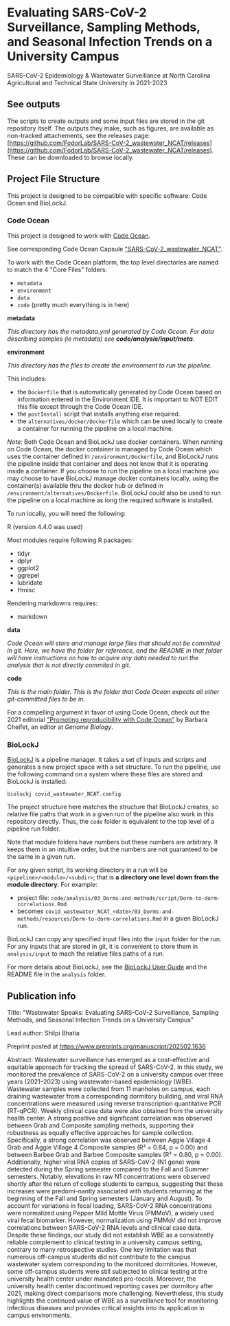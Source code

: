 # Evaluating SARS-CoV-2 Surveillance, Sampling Methods, and Seasonal Infection Trends on a University Campus

SARS-CoV-2 Epidemiology & Wastewater Surveillance at North Carolina Agricultural and Technical State University in 2021-2023

## See outputs

The scripts to create outputs and some input files are stored in the git repository itself.  The outputs they make, such as figures, are available as non-tracked attachements, see the releases page: [https://github.com/FodorLab/SARS-CoV-2_wastewater_NCAT/releases](https://github.com/FodorLab/SARS-CoV-2_wastewater_NCAT/releases). These can be downloaded to browse locally.

## Project File Structure

This project is designed to be compatible with specific software: Code Ocean and BioLockJ.

### Code Ocean

This project is designed to work with [Code Ocean](https://codeocean.com/).

See corresponding Code Ocean Capsule ["SARS-CoV-2_wastewater_NCAT"](https://codeocean.com/capsule/8844928/tree).

To work with the Code Ocean platform, the top level directories are named to match the 4 "Core Files" folders:

 * `metadata`
 * `environment`
 * `data`
 * `code` (pretty much everything is in here)
 
**metadata**
 
_This directory has the metadata.yml generated by Code Ocean.  For data describing samples (ie metadata) see **code/analysis/input/meta**._
 
**environment**

_This directory has the files to create the environment to run the pipeline._  

This includes: 

  * the `Dockerfile` that is automatically generated by Code Ocean based on information entered in the Environment IDE. It is important to NOT EDIT this file except through the Code Ocean IDE.
  * the `postInstall` script that installs anything else required.
  * the `alternatives/docker/Dockerfile` which can be used locally to create a container for running the pipeline on a local machine.
  
_Note:_ Both Code Ocean and BioLockJ use docker containers.  When running on Code Ocean, the docker container is managed by Code Ocean which uses the container defined in `/environment/Dockerfile`, and BioLockJ runs the pipeline inside that container and does not know that it is operating inside a container.  If you choose to run the pipeline on a local machine you may choose to have BioLockJ manage docker containers locally, using the container(s) available thru the docker hub or defined in `/environment/alternatives/Dockerfile`. BioLockJ could also be used to run the pipeline on a local machine as long the required software is installed.  

To run locally, you will need the following:

R (version 4.4.0 was used)

Most modules require following R packages:
  * tidyr
  * dplyr
  * ggplot2
  * ggrepel
  * lubridate
  * Hmisc

Rendering markdowns requires:
  * markdown

**data**

_Code Ocean will store and manage large files that should not be commited in git. Here, we have the folder for reference, and the README in that folder will have instructions on how to acquire any data needed to run the analysis that is not directly commited in git._


**code**

_This is the main folder.  This is the folder that Code Ocean expects all other git-committed files to be in._


For a compelling argument in favor of using Code Ocean, check out the 2021 editorial ["Promoting reproducibility with Code Ocean"](https://genomebiology.biomedcentral.com/articles/10.1186/s13059-021-02299-x) by Barbara Cheifet, an editor at _Genome Biology_.

### BioLockJ

[BioLockJ](https://biolockj-dev-team.github.io/BioLockJ/) is a pipeline manager. It takes a set of inputs and scripts and generates a new project space with a set structure. To run the pipeline, use the following command on a system where these files are stored and BioLockJ is installed:

`biolockj covid_wastewater_NCAT.config`

The project structure here matches the structure that BioLockJ creates, so relative file paths that work in a given run of the pipeline also work in this repository directly.  Thus, the `code` folder is equivalent to the top level of a pipeline run folder. 

Note that module folders have numbers but these numbers are arbitrary. It keeps them in an intuitive order, but the numbers are not guaranteed to be the same in a given run.

For any given script, its working directory in a run will be `<pipeline>/<module>/<subdir>`; that is **a directory one level down from the module directory**. For example: 

 * project file: `code/analysis/03_Dorms-and-methods/script/Dorm-to-dorm-correlations.Rmd`
 * becomes `covid_wastewater_NCAT_<date>/03_Dorms-and-methods/resources/Dorm-to-dorm-correlations.Rmd` in a given BioLockJ run.

BioLockJ can copy any specified input files into the `input` folder for the run.  For any inputs that are stored in git, it is convenient to store them in `analysis/input` to mach the relative files paths of a run.

For more details about BioLockJ, see the [BioLockJ User Guide](https://biolockj-dev-team.github.io/BioLockJ/) and the README file in the `analysis` folder.

## Publication info

Title: "Wastewater Speaks: Evaluating SARS-CoV-2 Surveillance, Sampling Methods, and Seasonal Infection Trends on a University Campus"

Lead author: Shilpi Bhatia

Preprint posted at https://www.preprints.org/manuscript/202502.1636

Abstract:
Wastewater surveillance has emerged as a cost-effective and equitable approach for tracking the spread of SARS-CoV-2. In this study, we monitored the prevalence of SARS-CoV-2 on a university campus over three years (2021–2023) using wastewater-based epidemiology (WBE). Wastewater samples were collected from 11 manholes on campus, each draining wastewater from a corresponding dormitory building, and viral RNA concentrations were measured using reverse transcription quantitative PCR (RT-qPCR). Weekly clinical case data were also obtained from the university health center. A strong positive and significant correlation was observed between Grab and Composite sampling methods, supporting their robustness as equally effective approaches for sample collection. Specifically, a strong correlation was observed between Aggie Village 4 Grab and Aggie Village 4 Composite samples (R² = 0.84, p = 0.00) and between Barbee Grab and Barbee Composite samples (R² = 0.80, p = 0.00). Additionally, higher viral RNA copies of SARS-CoV-2 (N1 gene) were detected during the Spring semester compared to the Fall and Summer semesters. Notably, elevations in raw N1 concentrations were observed shortly after the return of college students to campus, suggesting that these increases were predomi-nantly associated with students returning at the beginning of the Fall and Spring semesters (January and August). To account for variations in fecal loading, SARS-CoV-2 RNA concentrations were normalized using Pepper Mild Mottle Virus (PMMoV), a widely used viral fecal biomarker. However, normalization using PMMoV did not improve correlations between SARS-CoV-2 RNA levels and clinical case data. Despite these findings, our study did not establish WBE as a consistently reliable complement to clinical testing in a university campus setting, contrary to many retrospective studies. One key limitation was that numerous off-campus students did not contribute to the campus wastewater system corresponding to the monitored dormitories. However, some off-campus students were still subjected to clinical testing at the university health center under mandated pro-tocols. Moreover, the university health center discontinued reporting cases per dormitory after 2021, making direct comparisons more challenging. Nevertheless, this study highlights the continued value of WBE as a surveillance tool for monitoring infectious diseases and provides critical insights into its application in campus environments.

